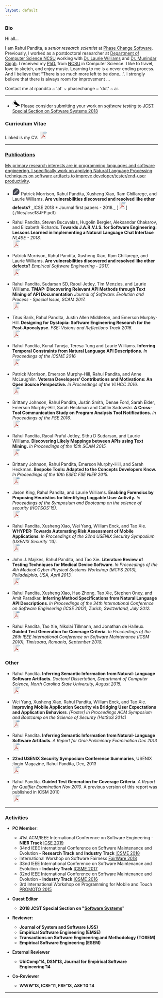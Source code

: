 ```yaml
---
layout: default
---
```


### Bio


Hi all…

I am Rahul Pandita, a _senior research scientist_ at [Phase Change Software](http://phasechange.ai/).
Previously, I worked as a postdoctoral researcher at [Department of Computer Science NCSU](http://www.csc.ncsu.edu/) working with [Dr. Laurie Williams](http://collaboration.csc.ncsu.edu/laurie/) and [Dr. Munindar Singh](http://www.csc.ncsu.edu/faculty/mpsingh/).
I received my [PhD.](./files/diploma.pdf) from [NCSU](http://www.csc.ncsu.edu/) in Computer Science.
I like to travel, love to sketch, and enjoy music. Learning to me is a never ending process.
And I believe that “There is so much more left to be done...”. 
I strongly believe that there is always room for improvement ...

Contact me at rpandita ~ 'at' ~ phasechange ~ 'dot' ~ ai.

<hr>

<a name="cv" class="anchor" href="#cv"><span class="octicon octicon-link"></span></a>

* <img src="./img/announcement.png" title="Announcement" width="25" height="25" border="0"> Please consider submitting your work on _software testing_ to [JCST Special Section on Software Systems 2018](http://jcst.ict.ac.cn:8080/jcst/EN/column/item166.shtml)


### Curriculum Vitae 

Linked is my CV. [<img src="./img/pdf.png" title="CV" width="25" height="25" border="0">](./files/rahulpandita.pdf)

____

<a name="publications" class="anchor" href="#publications"><span class="octicon octicon-link"></span>

### Publications
			
My primary research interests are in programming languages and software engineering.
I specifically work on applying [Natural Language Processing techniques on software artifacts to improve developer/tester/end-user productivity](http://repository.lib.ncsu.edu/ir/bitstream/1840.16/10538/1/etd.pdf).

* <img src="./img/new.png" title="New" width="25" height="25" border="0"> 
	Patrick Morrison, Rahul Pandita, Xusheng Xiao, Ram Chillarege, and Laurie Williams.
	<b>Are vulnerabilities discovered and resolved like other defects?</b>
	_ICSE 2018 * Journal first papers - 2018._   
    [<img src="./img/pdf.png" title="draft" width="25" height="25" border="0">](./files/icse18JFP.pdf)
    
* Rahul Pandita, Steven Bucuvalas, Hugolin Bergier, Aleksandar Chakarov, and Elizabeth Richards.
	<b>Towards J.A.R.V.I.S. for Software Engineering: Lessons Learned in Implementing a Natural Language Chat Interface</b>
	_NL4SE - 2018._   
    [<img src="./img/pdf.png" title="draft" width="25" height="25" border="0">](./files/jarvis.pdf)
    
* Patrick Morrison, Rahul Pandita, Xusheng Xiao, Ram Chillarege, and Laurie Williams.
	<b>Are vulnerabilities discovered and resolved like other defects?</b>
	_Empirical Software Engineering - 2017._   
    [<img src="./img/pdf.png" title="draft" width="25" height="25" border="0">](http://rdcu.be/v06B)
    
* Rahul Pandita, Sudarsan SD, Raoul Jetley, Tim Menzies, and Laurie Williams.
	<b>TMAP: Discovering Relevant API Methods through Text Mining of API Documentation</b>
	_Journal of Software: Evolution and Process - Special Issue, SCAM 2017._   
    [<img src="./img/pdf.png" title="draft" width="25" height="25" border="0">](http://onlinelibrary.wiley.com/doi/10.1002/smr.1845/abstract)
    
* Titus Barik, Rahul Pandita, Justin Allen Middleton, and Emerson Murphy-Hill.
	<b>Designing for Dystopia: Software Engineering Research for the Post-Apocalypse.</b>
	_FSE: Visions and Reflections Track 2016._   
    [<img src="./img/pdf.png" title="draft" width="25" height="25" border="0">](./files/barikFseVar.pdf)

* Rahul Pandita, Kunal Taneja, Teresa Tung and Laurie Williams.
	<b>Inferring Temporal Constraints from Natural Language API Descriptions.</b>
	_In Proceedings of the ICSME 2016._   
	[<img src="./img/pdf.png" title="draft" width="25" height="25" border="0">](./files/panditaICSME2016.pdf)
	
* Patrick Morrison, Emerson Murphy-Hill, Rahul Pandita, and Anne McLaughlin.
	<b>Veteran Developers’ Contributions and Motivations: An Open Source Perspective.</b>
	_In Proceedings of the VLHCC 2016._     
	[<img src="./img/pdf.png" title="draft" width="25" height="25" border="0">](./files/patVLHCC.pdf)
	
* Brittany Johnson, Rahul Pandita, Justin Smith, Denae Ford, Sarah Elder, Emerson Murphy-Hill, Sarah Heckman and Caitlin Sadowski.
	<b>A Cross-Tool Communication Study on Program Analysis Tool Notifications.</b>
	_In Proceedings of the FSE 2016._   
	[<img src="./img/pdf.png" title="draft" width="25" height="25" border="0">](./files/brittanyFSE16.pdf)
	
* Rahul Pandita, Raoul Praful Jetley, Sithu D Sudarsan, and Laurie Williams.
	<b>Discovering Likely Mappings between APIs using Text Mining.</b>
	_In Proceedings of the 15th SCAM 2015._  
	[<img src="./img/pdf.png" title="draft" width="25" height="25" border="0">](./files/scam15.pdf)
	
* Brittany Johnson, Rahul Pandita, Emerson Murphy-Hill, and Sarah Heckman.
	<b>Bespoke Tools: Adapted to the Concepts Developers Know.</b>
	_In Proceedings of the 10th ESEC FSE NIER 2015._  
	[<img src="./img/pdf.png" title="draft" width="25" height="25" border="0">](./files/brittany12fseNier.pdf)
							
* Jason King, Rahul Pandita, and Laurie Williams.
	<b>Enabling Forensics by Proposing Heuristics for Identifying Loggable User Activity.</b>
	_In Proceedings of the Symposium and Bootcamp on the science of security (HOTSOS'15)._  
	[<img src="./img/pdf.png" title="draft" width="25" height="25" border="0">](./files/king15hotsos.pdf)
							
* Rahul Pandita, Xusheng Xiao, Wei Yang, William Enck, and Tao Xie.
	<b>WHYPER: Towards Automating Risk Assessment of Mobile Applications</b>.
	_In Proceedings of the 22nd USENIX Security Symposium (USENIX Security '13)._  
	[<img src="./img/pdf.png" title="draft" width="25" height="25" border="0">](./files/usenix13.pdf)

* John J. Majikes, Rahul Pandita, and Tao Xie.
	<b> Literature Review of Testing Techniques for Medical Device Software</b>.
	_In Proceedings of the 4th Medical Cyber-Physical Systems Workshop (MCPS 2013), Philadelphia, USA, April 2013._  
	[<img src="./img/pdf.png" title="draft" width="25" height="25" border="0">](./files/majikesLitReview.pdf)

* Rahul Pandita, Xusheng Xiao, Hao Zhong, Tao Xie, Stephen Oney, and Amit Paradkar.
	<b>Inferring Method Specifications from Natural Language API Descriptions</b>.
	_In Proceedings of the 34th International Conference on Software Engineering (ICSE 2012), Zurich, Switzerland, July 2012._  
	[<img src="./img/pdf.png" title="draft" width="25" height="25" border="0">](./files/icse12.pdf)

* Rahul Pandita, Tao Xie, Nikolai Tillmann, and Jonathan de Halleux.
	<b>Guided Test Generation for Coverage Criteria</b>.
	_In Proceedings of the 26th IEEE International Conference on Software Maintenance (ICSM 2010), Timisoara, Romania, September 2010._  
	[<img src="./img/pdf.png" title="draft" width="25" height="25" border="0">](./files/icsm10.pdf)
	
### Other

* Rahul Pandita.
	<b>Inferring Semantic Information from Natural-Language Software Artifacts</b>.
	_Doctoral Dissertation, Department of Computer Science, North Carolina State University, August 2015._  
	[<img src="./img/pdf.png" title="draft" width="25" height="25" border="0">](http://repository.lib.ncsu.edu/ir/bitstream/1840.16/10538/1/etd.pdf)

* Wei Yang, Xusheng Xiao, Rahul Pandita, William Enck, and Tao Xie.
	<b>Improving Mobile Application Security via Bridging User Expectations and Application Behaviors</b>.
	_[Poster] In Proceedings ACM Symposium and Bootcamp on the Science of Security (HotSoS 2014)_  
	[<img src="./img/pdf.png" title="draft" width="25" height="25" border="0">](./files/hotsos14poster.pdf)

* Rahul Pandita.
	<b>Inferring Semantic Information from Natural-Language Software Artifacts</b>.
	_A Report for Oral-Preliminary Examination Dec 2013_  
	[<img src="./img/pdf.png" title="draft" width="25" height="25" border="0">](./files/Prelim_Report.pdf)

* <b>22nd USENIX Security Symposium Conference Summaries</b>,
	USENIX ;login Magazine, Rahul Pandita, Dec, 2013  
	[<img src="./img/pdf.png" title="draft" width="25" height="25" border="0">](https://www.usenix.org/system/files/login/articles/1312_sec13.pdf)

* Rahul Pandita.
	<b>Guided Test Generation for Coverage Criteria</b>.
	_A Report for Qualfier Examination Nov 2010_. A previous version of this report was published in ICSM 2010  
	[<img src="./img/pdf.png" title="draft" width="25" height="25" border="0">](./files/Prelim_Report.pdf)

____

<a name="activites" class="anchor" href="#activites"><span class="octicon octicon-link"></span></a>
				
### Activities

* <b>PC Member</b>: 
	* 41st ACM/IEEE International Conference on Software Engineering -
        <b>NIER Track</b>
        [ICSE 2019](https://conf.researchr.org/home/icse-2019)
    * 34nd IEEE International Conference on Software Maintenance and Evolution -
		<b>Research Track</b> and <b>Industry Track</b>
		[ICSME 2018](https://icsme2018.github.io/)
    * International Worshop on Software Fairness 
        [FairWare 2018](http://fairware.cs.umass.edu/committees.html)
    * 33nd IEEE International Conference on Software Maintenance and Evolution -
		<b>Industry Track</b>
		[ICSME 2017](https://icsme2017.github.io/Program%20Committee.html)
    * 32nd IEEE International Conference on Software Maintenance and Evolution -
		<b>Industry Track</b>
		[ICSME 2016](http://icsme2016.github.io/team/program-committee.html)
	* 3rd International Workshop on Programming for Mobile and Touch 
		[PROMOTO 2015](http://www.promoto2015.org)

* <b>Guest Editor 
	* 2018 JCST Special Section on "[Software Systems](http://jcst.ict.ac.cn:8080/jcst/EN/column/item166.shtml)"

* <b>Reviewer</b>: 
	* Journal of System and Software (JSS)
    * Empirical Software Engineering (EMSE)
    * Transactions on Software Engineering and Methodology (TOSEM)
    * Empirical Software Engineering (ESEM)

* <b>External Reviewer</b>
	* UbiComp’14, DSN’13, Journal for Empirical Software Engineering’14

* <b>Co-Reviewer</b>
	* WWW’13, ICSE’11, FSE’13, ASE’10’14

____
